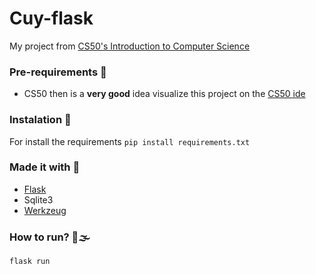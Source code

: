 # Cuy-flask
My project from [CS50's Introduction to Computer Science](https://www.edx.org/es/course/introduction-computer-science-harvardx-cs50x)


### Pre-requirements 📝
- CS50 then is a **very good** idea visualize this project on the [CS50 ide](https://ide.cs50.io)

### Instalation 🔧
For install the requirements
```pip install requirements.txt```

### Made it with 🔨
- [Flask](https://flask.palletsprojects.com/en/2.0.x/)
- Sqlite3
- [Werkzeug](https://werkzeug.palletsprojects.com/en/2.0.x/)


### How to run? 🚗🌫
 ```flask run```
